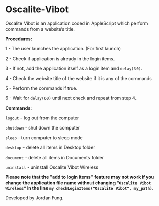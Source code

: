 # Oscalite-Vibot

Oscalite Vibot is an application coded in AppleScript which perform commands from a website’s title.

**Procedures:**

1 - The user launches the application. (For first launch)

2 - Check if application is already in the login items.

3 - If not, add the application itself as a login item and `delay(30)`.

4 - Check the website title of the website if it is any of the commands

5 - Perform the commands if true.

6 - Wait for `delay(60)` until next check and repeat from step 4.

**Commands:**

`logout` - log out from the computer

`shutdown` - shut down the computer

`sleep` - turn computer to sleep mode

`desktop` - delete all items in Desktop folder

`document` - delete all items in Documents folder

`uninstall` - uninstall Oscalite Vibot Wireless


**Please note that the "add to login items" feature may not work if you change the application file name without changing `”Oscalite Vibot Wireless”` in the line `my checkLoginItems("Oscalite Vibot", my_path)`.**

Developed by Jordan Fung.
